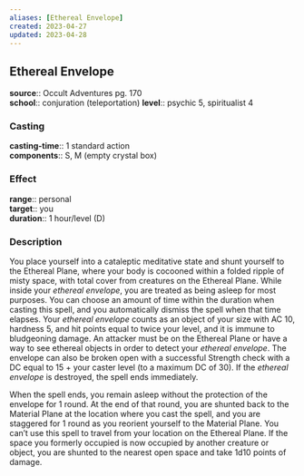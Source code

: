 ```yaml
---
aliases: [Ethereal Envelope]
created: 2023-04-27
updated: 2023-04-28
---
```


## Ethereal Envelope

**source**:: Occult Adventures pg. 170  
**school**:: conjuration (teleportation)
**level**:: psychic 5, spiritualist 4

### Casting

**casting-time**:: 1 standard action  
**components**:: S, M (empty crystal box)

### Effect

**range**:: personal  
**target**:: you  
**duration**:: 1 hour/level (D)

### Description

You place yourself into a cataleptic meditative state and shunt yourself to the Ethereal Plane, where your body is cocooned within a folded ripple of misty space, with total cover from creatures on the Ethereal Plane. While inside your *ethereal envelope*, you are treated as being asleep for most purposes. You can choose an amount of time within the duration when casting this spell, and you automatically dismiss the spell when that time elapses. Your *ethereal envelope* counts as an object of your size with AC 10, hardness 5, and hit points equal to twice your level, and it is immune to bludgeoning damage. An attacker must be on the Ethereal Plane or have a way to see ethereal objects in order to detect your *ethereal envelope*. The envelope can also be broken open with a successful Strength check with a DC equal to 15 + your caster level (to a maximum DC of 30). If the *ethereal envelope* is destroyed, the spell ends immediately.  
  
When the spell ends, you remain asleep without the protection of the envelope for 1 round. At the end of that round, you are shunted back to the Material Plane at the location where you cast the spell, and you are staggered for 1 round as you reorient yourself to the Material Plane. You can’t use this spell to travel from your location on the Ethereal Plane. If the space you formerly occupied is now occupied by another creature or object, you are shunted to the nearest open space and take 1d10 points of damage.
